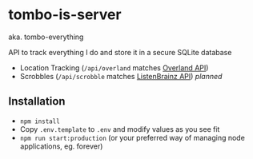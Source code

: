 # tombo-is-server

aka. tombo-everything

API to track everything I do and store it in a secure SQLite database

* Location Tracking (`/api/overland` matches [Overland API](https://github.com/aaronpk/Overland-iOS#api))
* Scrobbles (`/api/scrobble` matches [ListenBrainz API](https://listenbrainz-server.readthedocs.io/en/latest/dev/api.html)) _planned_

## Installation

* `npm install`
* Copy `.env.template` to `.env` and modify values as you see fit
* `npm run start:production` (or your preferred way of managing node applications, eg. forever)
